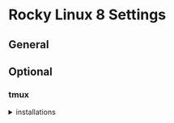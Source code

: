 # Rocky Linux 8 Settings

## General

## Optional

### tmux

<details>
<summary>installations</summary>

``` bash
wget https://github.com/tmux/tmux/releases/download/3.3a/tmux-3.3a.tar.gz
tar -zvxf tmux-3.3a.tar.gz
cd tmux-3.3a

./configure
sudo dnf search libevent | grep devel
sudo dnf install libevent-devel
./configure
make
sudo make install
cd ~
tmux -V
tmux 3.3a
```

</details>

